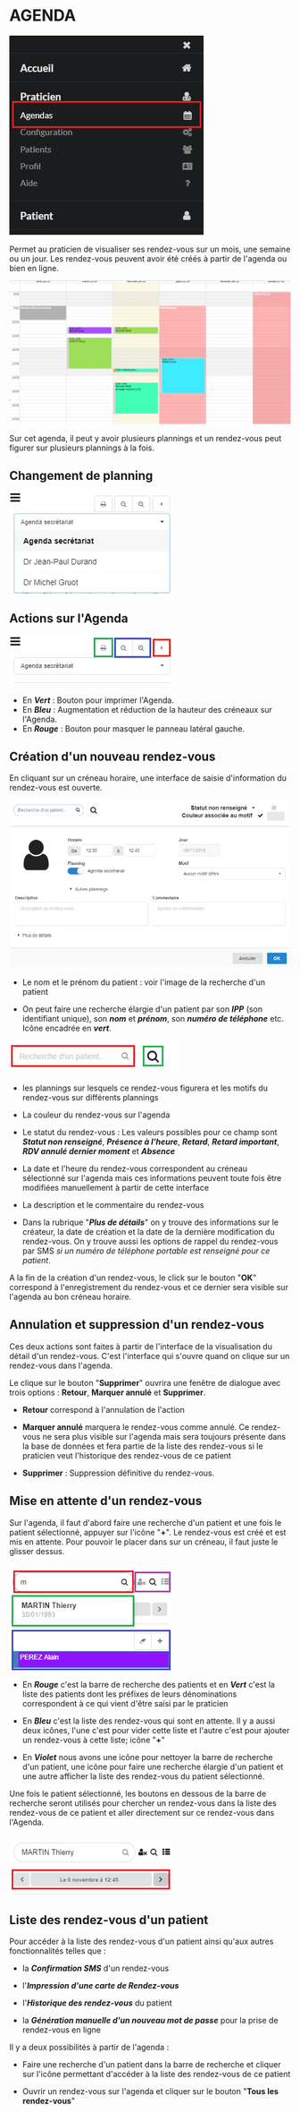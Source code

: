 # AGENDA

![Menu agenda](images/menu-agenda.png)

Permet au praticien de visualiser ses rendez-vous sur un mois, une semaine ou un jour. Les rendez-vous peuvent avoir été créés à partir de l'agenda ou bien en ligne.

![Visuel des rendez-vous sur l'agenda](images/agenda-calendar.png)

Sur cet agenda, il peut y avoir plusieurs plannings et un rendez-vous peut figurer sur plusieurs plannings à la fois.

## Changement de planning 

![Changement de planning](images/agenda-plannings.png)

## Actions sur l'Agenda

![Actions sur l'Agenda](images/agenda-actions.png)

* En **_Vert_** : Bouton pour imprimer l'Agenda.
* En **_Bleu_** : Augmentation et réduction de la hauteur des créneaux sur l'Agenda.
* En **_Rouge_** : Bouton pour masquer le panneau latéral gauche.

## Création d'un nouveau rendez-vous

En cliquant sur un créneau horaire, une interface de saisie d'information du rendez-vous est ouverte.

![Nouveau rendez-vous](images/agenda-nouveau-rdv.png)

* Le nom et le prénom du patient : voir l'image de la recherche d'un patient

* On peut faire une recherche élargie d'un patient par son **_IPP_** (son identifiant unique), son **_nom_** et **_prénom_**, son **_numéro de téléphone_** etc. Icône encadrée en **_vert_**.

![Recherche d'un patient](images/agenda-recherche-patient.png)

* les plannings sur lesquels ce rendez-vous figurera et les motifs du rendez-vous sur différents plannings

* La couleur du rendez-vous sur l'agenda

* Le statut du rendez-vous : Les valeurs possibles pour ce champ sont **_Statut non renseigné_**, **_Présence à l'heure_**, **_Retard_**, **_Retard important_**, **_RDV annulé dernier moment_** et **_Absence_**

* La date et l'heure du rendez-vous correspondent au créneau sélectionné sur l'agenda mais ces informations peuvent toute fois être modifiées manuellement à partir de cette interface

* La description et le commentaire du rendez-vous

* Dans la rubrique "**_Plus de détails_**" on y trouve des informations sur le créateur, la date de création et la date de la dernière modification du rendez-vous. On y trouve aussi les options de rappel du rendez-vous par SMS _si un numéro de téléphone portable est renseigné pour ce patient_.

A la fin de la création d'un rendez-vous, le click sur le bouton "**OK**" correspond à l'enregistrement du rendez-vous et ce dernier sera visible sur l'agenda au bon créneau horaire.

## Annulation et suppression d'un rendez-vous

Ces deux actions sont faites à partir de l'interface de la visualisation du détail d'un rendez-vous. C'est l'interface qui s'ouvre quand on clique sur un rendez-vous dans l'agenda. 

Le clique sur le bouton "**Supprimer**" ouvrira une fenêtre de dialogue avec trois options : **Retour**, **Marquer annulé** et **Supprimer**.

* **Retour** correspond à l'annulation de l'action

* **Marquer annulé** marquera le rendez-vous comme annulé. Ce rendez-vous ne sera plus visible sur l'agenda mais sera toujours présente dans la base de données et fera partie de la liste des rendez-vous si le praticien veut l'historique des rendez-vous de ce patient

* **Supprimer** : Suppression définitive du rendez-vous.

## Mise en attente d'un rendez-vous

Sur l'agenda, il faut d'abord faire une recherche d'un patient et une fois le patient sélectionné, appuyer sur l'icône "**+**". Le rendez-vous est créé et est mis en attente. Pour pouvoir le placer dans sur un créneau, il faut juste le glisser dessus. 

![Liste d'attente](images/agenda-liste-d-attente.png)

* En **_Rouge_** c'est la barre de recherche des patients et en **_Vert_** c'est la liste des patients dont les préfixes de leurs dénominations correspondent à ce qui vient d'être saisi par le praticien

* En **_Bleu_** c'est la liste des rendez-vous qui sont en attente. Il y a aussi deux icônes, l'une c'est pour vider cette liste et l'autre c'est pour ajouter un rendez-vous à cette liste; icône "**+**"

* En **_Violet_** nous avons une icône pour nettoyer la barre de recherche d'un patient, une icône pour faire une recherche élargie d'un patient et une autre afficher la liste des rendez-vous du patient sélectionné.

Une fois le patient sélectionné, les boutons en dessous de la barre de recherche seront utilisés pour chercher un rendez-vous dans la liste des rendez-vous de ce patient et aller directement sur ce rendez-vous dans l'Agenda. 

![Aller sur un rendez-vous](images/agenda-aller-sur-rdv.png)

## Liste des rendez-vous d'un patient

Pour accéder à la liste des rendez-vous d'un patient ainsi qu'aux autres fonctionnalités telles que :

* la **_Confirmation SMS_** d'un rendez-vous

* l'**_Impression d'une carte de Rendez-vous_**

* l'**_Historique des rendez-vous_** du patient

* la **_Génération manuelle d'un nouveau mot de passe_** pour la prise de rendez-vous en ligne

Il y a deux possibilités à partir de l'agenda : 

* Faire une recherche d'un patient dans la barre de recherche et cliquer sur l'icône permettant d'accéder à la liste des rendez-vous de ce patient

* Ouvrir un rendez-vous sur l'agenda et cliquer sur le bouton "**Tous les rendez-vous**"
